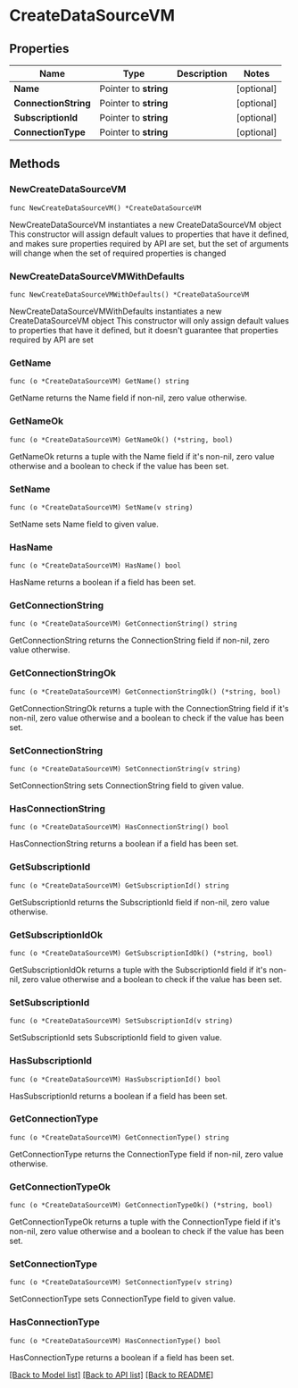 # CreateDataSourceVM

## Properties

Name | Type | Description | Notes
------------ | ------------- | ------------- | -------------
**Name** | Pointer to **string** |  | [optional] 
**ConnectionString** | Pointer to **string** |  | [optional] 
**SubscriptionId** | Pointer to **string** |  | [optional] 
**ConnectionType** | Pointer to **string** |  | [optional] 

## Methods

### NewCreateDataSourceVM

`func NewCreateDataSourceVM() *CreateDataSourceVM`

NewCreateDataSourceVM instantiates a new CreateDataSourceVM object
This constructor will assign default values to properties that have it defined,
and makes sure properties required by API are set, but the set of arguments
will change when the set of required properties is changed

### NewCreateDataSourceVMWithDefaults

`func NewCreateDataSourceVMWithDefaults() *CreateDataSourceVM`

NewCreateDataSourceVMWithDefaults instantiates a new CreateDataSourceVM object
This constructor will only assign default values to properties that have it defined,
but it doesn't guarantee that properties required by API are set

### GetName

`func (o *CreateDataSourceVM) GetName() string`

GetName returns the Name field if non-nil, zero value otherwise.

### GetNameOk

`func (o *CreateDataSourceVM) GetNameOk() (*string, bool)`

GetNameOk returns a tuple with the Name field if it's non-nil, zero value otherwise
and a boolean to check if the value has been set.

### SetName

`func (o *CreateDataSourceVM) SetName(v string)`

SetName sets Name field to given value.

### HasName

`func (o *CreateDataSourceVM) HasName() bool`

HasName returns a boolean if a field has been set.

### GetConnectionString

`func (o *CreateDataSourceVM) GetConnectionString() string`

GetConnectionString returns the ConnectionString field if non-nil, zero value otherwise.

### GetConnectionStringOk

`func (o *CreateDataSourceVM) GetConnectionStringOk() (*string, bool)`

GetConnectionStringOk returns a tuple with the ConnectionString field if it's non-nil, zero value otherwise
and a boolean to check if the value has been set.

### SetConnectionString

`func (o *CreateDataSourceVM) SetConnectionString(v string)`

SetConnectionString sets ConnectionString field to given value.

### HasConnectionString

`func (o *CreateDataSourceVM) HasConnectionString() bool`

HasConnectionString returns a boolean if a field has been set.

### GetSubscriptionId

`func (o *CreateDataSourceVM) GetSubscriptionId() string`

GetSubscriptionId returns the SubscriptionId field if non-nil, zero value otherwise.

### GetSubscriptionIdOk

`func (o *CreateDataSourceVM) GetSubscriptionIdOk() (*string, bool)`

GetSubscriptionIdOk returns a tuple with the SubscriptionId field if it's non-nil, zero value otherwise
and a boolean to check if the value has been set.

### SetSubscriptionId

`func (o *CreateDataSourceVM) SetSubscriptionId(v string)`

SetSubscriptionId sets SubscriptionId field to given value.

### HasSubscriptionId

`func (o *CreateDataSourceVM) HasSubscriptionId() bool`

HasSubscriptionId returns a boolean if a field has been set.

### GetConnectionType

`func (o *CreateDataSourceVM) GetConnectionType() string`

GetConnectionType returns the ConnectionType field if non-nil, zero value otherwise.

### GetConnectionTypeOk

`func (o *CreateDataSourceVM) GetConnectionTypeOk() (*string, bool)`

GetConnectionTypeOk returns a tuple with the ConnectionType field if it's non-nil, zero value otherwise
and a boolean to check if the value has been set.

### SetConnectionType

`func (o *CreateDataSourceVM) SetConnectionType(v string)`

SetConnectionType sets ConnectionType field to given value.

### HasConnectionType

`func (o *CreateDataSourceVM) HasConnectionType() bool`

HasConnectionType returns a boolean if a field has been set.


[[Back to Model list]](../README.md#documentation-for-models) [[Back to API list]](../README.md#documentation-for-api-endpoints) [[Back to README]](../README.md)


